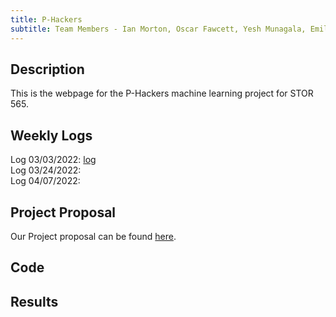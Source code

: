 ```yaml
---
title: P-Hackers
subtitle: Team Members - Ian Morton, Oscar Fawcett, Yesh Munagala, Emily Przykucki, Weston Murdock
---
```


## Description
This is the webpage for the P-Hackers machine learning project for STOR 565.

## Weekly Logs
Log 03/03/2022: <a href="The_P-Hackers_03-02-2022.pdf" target="_blank">log</a>  
Log 03/24/2022:  
Log 04/07/2022:  

## Project Proposal
Our Project proposal can be found <a href="" target="_blank">here</a>.
## Code

## Results
